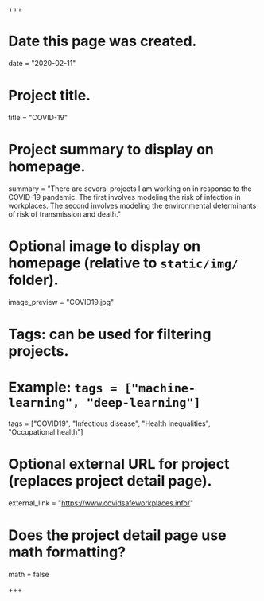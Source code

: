 +++
# Date this page was created.
  date = "2020-02-11"
  
# Project title.
  title = "COVID-19"
  
# Project summary to display on homepage.
summary = "There are several projects I am working on in response to the COVID-19 pandemic. The first involves modeling the risk of infection in workplaces. The second involves modeling the environmental determinants of risk of transmission and death."
  
# Optional image to display on homepage (relative to `static/img/` folder).
  image_preview = "COVID19.jpg"
  
# Tags: can be used for filtering projects.
# Example: `tags = ["machine-learning", "deep-learning"]`
  tags = ["COVID19", "Infectious disease", "Health inequalities", "Occupational health"]
  
# Optional external URL for project (replaces project detail page).
  external_link = "https://www.covidsafeworkplaces.info/"
  
# Does the project detail page use math formatting?
  math = false
  
+++


    
  
  